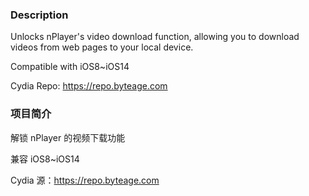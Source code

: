 ### Description
Unlocks nPlayer's video download function, allowing you to download videos from web pages to your local device.

Compatible with iOS8~iOS14

Cydia Repo: https://repo.byteage.com

### 项目简介

解锁 nPlayer 的视频下载功能

兼容 iOS8~iOS14

Cydia 源：https://repo.byteage.com
